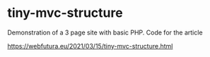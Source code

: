 # tiny-mvc-structure
Demonstration of a 3 page site with basic PHP. Code for the article

https://webfutura.eu/2021/03/15/tiny-mvc-structure.html
